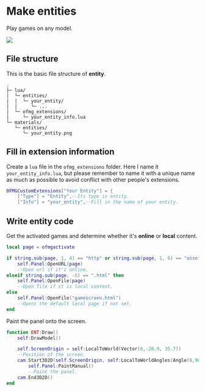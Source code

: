# Make entities

Play games on any model.

![](https://s2.loli.net/2024/01/26/VHx83KYgzX4idOq.jpg)

## File structure

This is the basic file structure of **entity**.

```
.
├─ lua/
|  └─ entities/
|  |  └─ your_entity/
|  |     └─ ...
|  └─ ofmg_extensions/
|     └─ your_entity_info.lua
└─ materials/
   └─ entities/
      └─ your_entity.png
```

## Fill in extension information

Create a `lua` file in the `ofmg_extensions` folder. Here I name it `your_entity_info.lua`, but please remember to name it with a unique name as much as possible to avoid conflict with other people's extensions.

```lua
OFMGCustomExtensions["Your Entity"] = {
    ["Type"] = "Entity",--Its type is entity.
    ["Info"] = "your_entity",--Fill in the name of your entity.
```

## Write entity code

Get the activated games and determine whether it's **online** or **local** content.

```lua
local page = ofmgactivate

if string.sub(page, 1, 4) == "http" or string.sub(page, 1, 6) == "asset:" then
    self.Panel:OpenURL(page)
    --Open url if it's online.
elseif string.sub(page, -5) == ".html" then
    self.Panel:OpenFile(page)
    --Open file if it is local content.
else
    self.Panel:OpenFile("gamescreen.html")
    --Opens the default local page if not set.
end
```

Paint the panel onto the screen.

```lua
function ENT:Draw()
	self:DrawModel()

	self.ScreenOrigin = self:LocalToWorld(Vector(6,-28.9, 35.7))
	--Position of the screen.
	cam.Start3D2D(self.ScreenOrigin, self:LocalToWorldAngles(Angle(0,90,90)), 0.0304)
		self.Panel:PaintManual()
    	--Paint the panel.
	cam.End3D2D()
end
```
